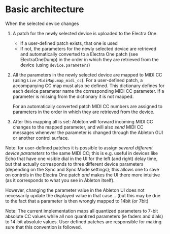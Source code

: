 

# Basic architecture

When the selected device changes

1. A patch for the newly selected device is uploaded to the Electra One.
   - If a user-defined patch exists, that one is used 
   - If not, the parameters for the newly selected device are retrieved and automatically converted to a Electra One patch (see ElectraOneDump) in the order in which they are retrieved from the device (using ```device.parameters```)
   
3. All the parameters in the newly selected device are mapped to MIDI CC (using ```Live.MidiMap.map_midi_cc```). For a user-defined patch, a accompanying CC map must also be defined. This dictionary defines for each device parameter name the corresponding MIDI CC parameter. If a parameter is missing from the dictionary it is not mapped.

   For an automatically converted patch MIDI CC numbers are assigned to parameters in the order in which they are retrieved from the device.
   
3. After this mapping all is set: Ableton will forward incoming MIDI CC changes to the mapped parameter, and will also *send* MIDI CC messages whenever the parameter is changed through the Ableton GUI or another control surface.

Note: for user-defined patches it is possible to assign *several different device parameters* to the same MIDI CC; this is e.g. useful in devices like Echo that have one visible dial in the UI for the left (and right) delay time, but that actually corresponds to three different device parameters (depending on the Sync and Sync Mode settings); this allows one to save on controls in the Electra One patch *and* makes the UI there more intuitive (as it corresponds to what you see in Ableton itself). 

However, changing the parameter value in the Ableton UI does not necessarily update the displayed value in that case... (but this may be due to the fact that a parameter is then wrongly mapped to 14bit (or 7bit)

Note: The current implementation maps all quantized parameters to 7-bit absolute CC values while all non quantized parameters (ie faders and dials) to 14-bit absolute values. User defined patches are responsible for making sure that this convention is followed.
